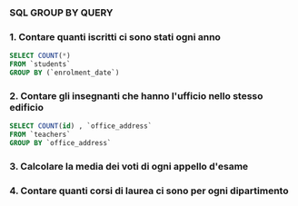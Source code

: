 ### SQL GROUP BY QUERY ###

###  1. Contare quanti iscritti ci sono stati ogni anno  ###

```SQL
SELECT COUNT(*)
FROM `students`
GROUP BY (`enrolment_date`)
```
###  2. Contare gli insegnanti che hanno l'ufficio nello stesso edificio  ###

```SQL
SELECT COUNT(id) , `office_address`
FROM `teachers`
GROUP BY `office_address` 
```
###  3. Calcolare la media dei voti di ogni appello d'esame  ###
###  4. Contare quanti corsi di laurea ci sono per ogni dipartimento  ###